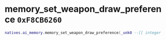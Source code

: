 # memory_set_weapon_draw_preference `0xF8CB6260`

```lua
natives.ai_memory.memory_set_weapon_draw_preference(_unk0 --[[ integer ]], _unk1 --[[ integer ]])
```